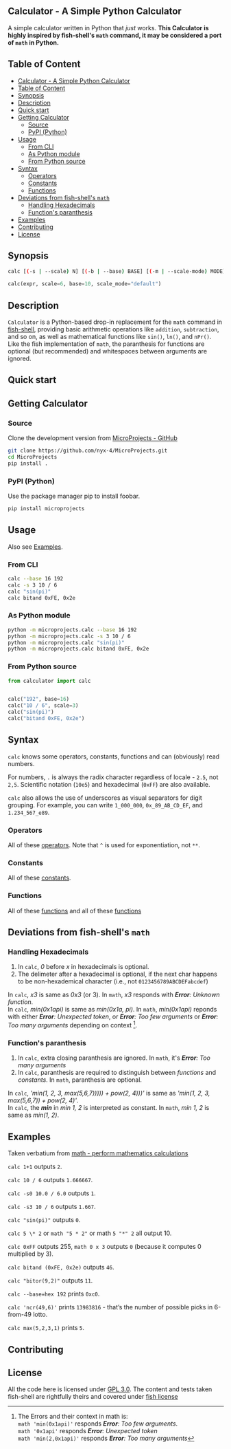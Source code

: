 ## Calculator - A Simple Python Calculator
A simple calculator written in Python that _just_ works. **This Calculator is highly inspired by fish-shell's `math` command, it may be considered a port of `math` in Python.**  

## Table of Content
- [Calculator - A Simple Python Calculator](#calculator---a-simple-python-calculator)
- [Table of Content](#table-of-content)
- [Synopsis](#synopsis)
- [Description](#description)
- [Quick start](#quick-start)
- [Getting Calculator](#getting-calculator)
    - [Source](#source)
    - [PyPI (Python)](#pypi-python)
- [Usage](#usage)
    - [From CLI](#from-cli)
    - [As Python module](#as-python-module)
    - [From Python source](#from-python-source)
- [Syntax](#syntax)
    - [Operators](#operators)
    - [Constants](#constants)
    - [Functions](#functions)
- [Deviations from fish-shell's `math`](#deviations-from-fish-shells-math)
    - [Handling Hexadecimals](#handling-hexadecimals)
    - [Function's paranthesis](#functions-paranthesis)
- [Examples](#examples)
- [Contributing](#contributing)
- [License](#license)

## Synopsis
```sh
calc [(-s | --scale) N] [(-b | --base) BASE] [(-m | --scale-mode) MODE] EXPRESSION ...
```
```py
calc(expr, scale=6, base=10, scale_mode="default")
```


## Description
`Calculator` is a Python-based drop-in replacement for the `math` command in [fish-shell](https://fishshell.com/docs/current/cmds/math.html), providing basic arithmetic operations like `addition`, `subtraction`, and so on, as well as mathematical functions like `sin()`, `ln()`, and `nPr()`.  
Like the fish implementation of `math`, the paranthesis for functions are optional (but recommended) and whitespaces between arguments are ignored.  

## Quick start


## Getting Calculator

### Source

Clone the development version from [MicroProjects - GitHub](https://github.com/nyx-4/MicroProjects.git)

```sh
git clone https://github.com/nyx-4/MicroProjects.git
cd MicroProjects
pip install .
```

### PyPI (Python)

Use the package manager pip to install foobar.

```sh
pip install microprojects
```


## Usage

Also see [Examples](#examples).

### From CLI

```sh
calc --base 16 192
calc -s 3 10 / 6
calc "sin(pi)"
calc bitand 0xFE, 0x2e
```


### As Python module

```sh
python -m microprojects.calc --base 16 192
python -m microprojects.calc -s 3 10 / 6
python -m microprojects.calc "sin(pi)"
python -m microprojects.calc bitand 0xFE, 0x2e
```


### From Python source

```py
from calculator import calc


calc("192", base=16)
calc("10 / 6", scale=3)
calc("sin(pi)")
calc("bitand 0xFE, 0x2e")
```


## Syntax
`calc` knows some operators, constants, functions and can (obviously) read numbers.

For numbers, `.` is always the radix character regardless of locale - `2.5`, not `2,5`. Scientific notation (`10e5`) and hexadecimal (`0xFF`) are also available.

`calc` also allows the use of underscores as visual separators for digit grouping. For example, you can write `1_000_000`, `0x_89_AB_CD_EF`, and `1.234_567_e89`.

### Operators
All of these [operators](https://fishshell.com/docs/current/cmds/math.html#operators). Note that `^` is used for exponentiation, not `**`.

### Constants
All of these [constants](https://fishshell.com/docs/current/cmds/math.html#constants).


### Functions
All of these [functions](https://fishshell.com/docs/current/cmds/math.html#functions) and all of these [functions](https://docs.python.org/3/library/math.html)


## Deviations from fish-shell's `math`

### Handling Hexadecimals
1. In `calc`, _0_ before _x_ in hexadecimals is optional.
2. The delimeter after a hexadecimal is optional, if the next char happens to be non-hexademical character (i.e., not `0123456789ABCDEFabcdef`)  

In `calc`, _x3_ is same as _0x3_ (or 3). In `math`, _x3_ responds with _**Error**: Unknown function_.  
In `calc`, _min(0x1api)_ is same as _min(0x1a, pi)_. In `math`, _min(0x1api)_ reponds with either _**Error**: Unexpected token_, or _**Error**: Too few arguments_ or _**Error**: Too many arguments_ depending on context [^0x1api].

[^0x1api]: The Errors and their context in math is:  
    `math 'min(0x1api)'` responds _**Error**: Too few arguments_.  
    `math '0x1api'` responds _**Error**: Unexpected token_  
    `math 'min(2,0x1api)'` responds _**Error**: Too many arguments_  


### Function's paranthesis
1. In `calc`, extra closing paranthesis are ignored. In `math`, it's _**Error**: Too many arguments_  
2. In `calc`, paranthesis are required to distinguish between _functions_ and _constants_. In `math`, paranthesis are optional.

In `calc`, _'min(1, 2, 3, max(5,6,7))))) + pow(2, 4)))'_ is same as _'min(1, 2, 3, max(5,6,7)) + pow(2, 4)'_.  
In `calc`, the **_min_** in _min 1, 2_ is interpreted as constant. In `math`, _min 1, 2_ is same as _min(1, 2)_.  


## Examples

Taken verbatium from [math - perform mathematics calculations](https://fishshell.com/docs/current/cmds/math.html#examples)

`calc 1+1` outputs `2`.  

`calc 10 / 6` outputs `1.666667`.  

`calc -s0 10.0 / 6.0` outputs `1`.  

`calc -s3 10 / 6` outputs `1.667`.  

`calc "sin(pi)"` outputs `0`.  

`calc 5 \* 2` or `math "5 * 2"` or math `5 "*" 2` all output 10.  

`calc 0xFF` outputs 255, `math 0 x 3` outputs `0` (because it computes 0 multiplied by 3).  

`calc bitand (0xFE, 0x2e)` outputs `46`.  

`calc "bitor(9,2)"` outputs `11`.  

`calc --base=hex 192` prints `0xc0`.  

`calc 'ncr(49,6)'` prints `13983816` - that’s the number of possible picks in 6-from-49 lotto.  

`calc max(5,2,3,1)` prints `5`.  


## Contributing


## License
All the code here is licensed under [GPL 3.0](https://www.gnu.org/licenses/gpl-3.0.en.html). The content and tests taken fish-shell are rightfully theirs and covered under [fish license](https://github.com/fish-shell/fish-shell/?tab=License-1-ov-file)

